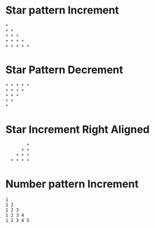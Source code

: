 # Star pattern Increment
```
* 
* * 
* * * 
* * * * 
* * * * * 
```

# Star Pattern Decrement 
```
* * * * *  
* * * *  
* * *  
* *  
*  
```

# Star Increment Right Aligned
```
        *  
      * *  
    * * *  
  * * * *
```

# Number pattern Increment
```
1  
1 2  
1 2 3  
1 2 3 4  
1 2 3 4 5
```
